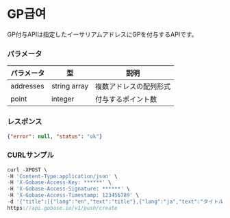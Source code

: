# GP급여

GP付与APIは指定したイーサリアムアドレスにGPを付与するAPIです。

### パラメータ

|  パラメータ    |  型              | 説明                 |
| ------------ | ---------------- | ------------------- |
|  addresses   |  string array    | 複数アドレスの配列形式  |
|  point       |  integer         | 付与するポイント数     |

### レスポンス
```json
{"error": null, "status": "ok"}
```

### CURLサンプル
```js
curl -XPOST \
-H 'Content-Type:application/json' \
-H 'X-Gobase-Access-Key: ******' \
-H 'X-Gobase-Access-Signature: ******' \
-H 'X-Gobase-Access-Timestamp: 123456789' \
-d '{"title":[{"lang":"en","text":"title"},{"lang":"ja","text":"タイトル"}],"body":[{"lang":"en","text":"text"},{"lang":"ja","text":"本文"}],"addresses":["0x8238818c3b40f431f38b12fe7ecc210aa2256fde"]}' \
https://api.gobase.io/v1/push/create
```

